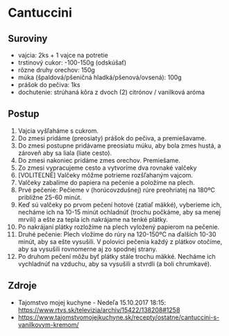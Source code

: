 # Cantuccini

## Suroviny

- vajcia: 2ks  + 1 vajce na potretie
- trstinový cukor: -100-150g (odskúšať)
- rôzne druhy orechov: 150g
- múka (špaldová/pšeničná hladká/pšenová/ovsená): 100g
- prášok do pečiva: 1ks
- dochutenie: strúhaná kôra z dvoch (2) citrónov / vanilková aróma

## Postup

1. Vajcia vyšľaháme s cukrom. 
1. Do zmesi pridáme (preosiaty) prášok do pečiva, a premiešavame.
1. Do zmesi postupne pridávame preosiatu múku, aby bola zmes hustá, a zároveň aby sa liala (liate cesto).
1. Do zmesi nakoniec pridáme zmes orechov. Premiešame.
1. Zo zmesi vypracujeme cesto a vytvoríme dva rovnaké valčeky
1. [VOLITEĽNÉ] Valčeky môžme potrieme rozšľahaným vajcom.
1. Valčeky zabalíme do papiera na pečenie a položíme na plech. 
1. Prvé pečenie: Pečieme v (horúcovzdušnej) rúre preohriatej na 180ºC približne 25-60 minút.
1. Keď sú valčeky po prvom pečení hotové (zatiaľ mäkké), vyberieme ich, necháme ich na 10-15 minút ochladnúť (trochu počkáme, aby sa menej mrvili) a ešte za tepla ich nakrájame na tenké plátky.
1. Po nakrájaní plátky rozložíme na plech vyložený papierom na pečenie.
1. Druhé pečenie: Plech vložíme do rúry na 120-150ºC na ďalších 10-30 minút, aby sa ešte vysušili. V polovici pečenia každý z plátkov otočíme, aby sa vysušili rovnomerne aj zo spodnej strany.
1. Po druhom pečení môžu byť plátky stále trochu mäkké. Necháme ich vychladnúť na vzduchu, aby sa vysušili a stvrdli (a boli chrumkavé).

## Zdroje

- Tajomstvo mojej kuchyne - Nedeľa 15.10.2017 18:15: https://www.rtvs.sk/televizia/archiv/15422/138208#1258
- https://www.tajomstvomojejkuchyne.sk/recepty/ostatne/cantuccini-s-vanilkovym-kremom/
